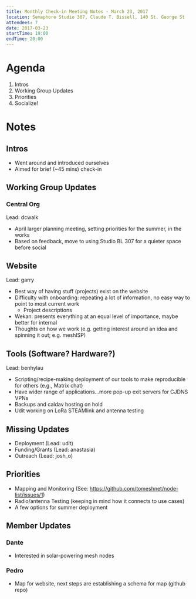 ```yaml
---
title: Monthly Check-in Meeting Notes - March 23, 2017
location: Semaphore Studio 307, Claude T. Bissell, 140 St. George St
attendees: 7
date: 2017-03-23
startTime: 19:00
endTime: 20:00
---
```


# Agenda

1. Intros
2. Working Group Updates
3. Priorities
4. Socialize!

# Notes

## Intros

- Went around and introduced ourselves
- Aimed for brief (~45 mins) check-in

## Working Group Updates

### Central Org

Lead: dcwalk

- April larger planning meeting, setting priorities for the summer, in the works
- Based on feedback, move to using Studio BL 307 for a quieter space before social

## Website

Lead: garry

- Best way of having stuff (projects) exist on the website
- Difficulty with onboarding: repeating a lot of information, no easy way to point to most current work
	- Project descriptions
- Wekan: presents everything at an equal level of importance, maybe better for internal
- Thoughts on how we work (e.g. getting interest around an idea and spinning it out; e.g. meshISP)

## Tools (Software? Hardware?)

Lead: benhylau

- Scripting/recipe-making deployment of our tools to make reproducible for others (e.g., Matrix chat)
- Have wider range of applications...more pop-up exit servers for CJDNS VPNs
- Backups and caldav hosting on hold
- Udit working on LoRa STEAMlink and antenna testing

## Missing Updates

- Deployment (Lead: udit)
- Funding/Grants (Lead: anastasia)
- Outreach (Lead: josh_o)

## Priorities

- Mapping and Monitoring (See: https://github.com/tomeshnet/node-list/issues/1)
- Radio/antenna Testing (keeping in mind how it connects to use cases)
- A few options for summer deployment

## Member Updates

### Dante

- Interested in solar-powering mesh nodes                    

### Pedro

- Map for website, next steps are establishing a schema for map (github repo)
